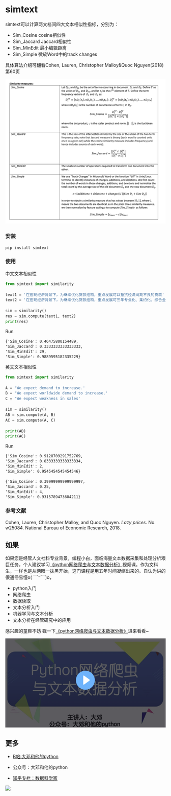 



# simtext

simtext可以计算两文档间四大文本相似性指标，分别为：

- Sim_Cosine    cosine相似性
- Sim_Jaccard   Jaccard相似性
- Sim_MinEdit  最小编辑距离
- Sim_Simple  微软Word中的track changes

具体算法介绍可翻看Cohen, Lauren, Christopher Malloy&Quoc Nguyen(2018) 第60页

![](img/论文中的公式.png)

### 安装

```
pip install simtext
```

### 使用

中文文本相似性

```python
from simtext import similarity

text1 = '在宏观经济背景下，为继续优化贷款结构，重点发展可以抵抗经济周期不良的贷款'
text2 = '在宏观经济背景下，为继续优化贷款结构，重点发展可三年专业化、集约化、综合金融+物联网金融四大金融特色的基础上'

sim = similarity()
res = sim.compute(text1, text2)
print(res)
```

Run

```
{'Sim_Cosine': 0.46475800154489, 
'Sim_Jaccard': 0.3333333333333333, 
'Sim_MinEdit': 29, 
'Sim_Simple': 0.9889595182335229}
```



英文文本相似性

```python
from simtext import similarity

A = 'We expect demand to increase.'
B = 'We expect worldwide demand to increase.'
C = 'We expect weakness in sales'

sim = similarity()
AB = sim.compute(A, B)
AC = sim.compute(A, C)

print(AB)
print(AC)
```

Run

```
{'Sim_Cosine': 0.9128709291752769, 
'Sim_Jaccard': 0.8333333333333334, 
'Sim_MinEdit': 2, 
'Sim_Simple': 0.9545454545454546}

{'Sim_Cosine': 0.39999999999999997, 
'Sim_Jaccard': 0.25, 
'Sim_MinEdit': 4, 
'Sim_Simple': 0.9315789473684211}

```



### 参考文献

Cohen, Lauren, Christopher Malloy, and Quoc Nguyen. *Lazy prices*. No. w25084. National Bureau of Economic Research, 2018.

## 如果

如果您是经管人文社科专业背景，编程小白，面临海量文本数据采集和处理分析艰巨任务，个人建议学习[《python网络爬虫与文本数据分析》](https://ke.qq.com/course/482241?tuin=163164df)视频课。作为文科生，一样也是从两眼一抹黑开始，这门课程是用五年时间凝缩出来的。自认为讲的很通俗易懂o(*￣︶￣*)o，

- python入门
- 网络爬虫
- 数据读取
- 文本分析入门
- 机器学习与文本分析
- 文本分析在经管研究中的应用

感兴趣的童鞋不妨 戳一下[《python网络爬虫与文本数据分析》](https://ke.qq.com/course/482241?tuin=163164df)进来看看~

[![](img/课程.png)](https://ke.qq.com/course/482241?tuin=163164df)



## 更多

- [B站:大邓和他的python](https://space.bilibili.com/122592901/channel/detail?cid=66008)

- 公众号：大邓和他的python

- [知乎专栏：数据科学家](https://zhuanlan.zhihu.com/dadeng)


![](img/大邓和他的Python.jpg)
